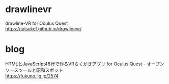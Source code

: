 # drawlinevr
 drawline-VR for Oculus Quest  
 https://taisukef.github.io/drawlinevr/  
 
# blog
HTMLとJavaScript48行で作るVRらくがきアプリ for Oculus Quest - オープンソースツールと昭和スポット  
https://fukuno.jig.jp/2574  
